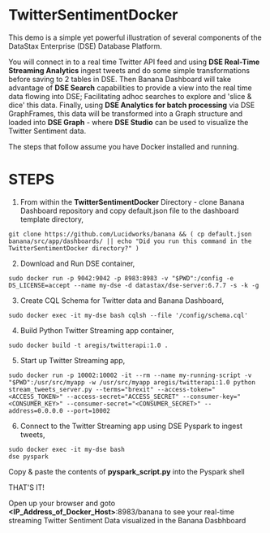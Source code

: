 # TwitterSentimentDocker

This demo is a simple yet powerful illustration of several components of the DataStax Enterprise (DSE) Database Platform.

You will connect in to a real time Twitter API feed and using **DSE Real-Time Streaming Analytics** ingest tweets and do some simple transformations before saving to 2 tables in DSE. Then Banana Dashboard will take advantage of **DSE Search** capabilities to provide a view into the real time data flowing into DSE; Facilitating adhoc searches to explore and 'slice & dice' this data. Finally, using **DSE Analytics for batch processing** via DSE GraphFrames, this data will be transformed into a Graph structure and loaded into **DSE Graph** - where **DSE Studio** can be used to visualize the Twitter Sentiment data.

The steps that follow assume you have Docker installed and running.

STEPS
=====

1. From within the **TwitterSentimentDocker** Directory - clone Banana Dashboard repository and copy default.json file to the dashboard template directory,

```
git clone https://github.com/Lucidworks/banana && ( cp default.json banana/src/app/dashboards/ || echo "Did you run this command in the TwitterSentimentDocker directory?" )
```

2. Download and Run DSE container,

```
sudo docker run -p 9042:9042 -p 8983:8983 -v "$PWD":/config -e DS_LICENSE=accept --name my-dse -d datastax/dse-server:6.7.7 -s -k -g
```

3. Create CQL Schema for Twitter data and Banana Dashboard,

```
sudo docker exec -it my-dse bash cqlsh --file '/config/schema.cql'
```

4. Build Python Twitter Streaming app container,

```
sudo docker build -t aregis/twitterapi:1.0 .
```

5. Start up Twitter Streaming app,

```
sudo docker run -p 10002:10002 -it --rm --name my-running-script -v "$PWD":/usr/src/myapp -w /usr/src/myapp aregis/twitterapi:1.0 python stream_tweets_server.py --terms="brexit" --access-token="<ACCESS_TOKEN>" --access-secret="ACCESS_SECRET" --consumer-key="<CONSUMER_KEY>" --consumer-secret="<CONSUMER_SECRET>" --address=0.0.0.0 --port=10002
```

6. Connect to the Twitter Streaming app using DSE Pyspark to ingest tweets,

```
sudo docker exec -it my-dse bash
dse pyspark
```

Copy & paste the contents of **pyspark_script.py** into the Pyspark shell

THAT'S IT!

Open up your browser and goto **\<IP_Address_of_Docker_Host\>**:8983/banana to see your real-time streaming Twitter Sentiment Data visualized in the Banana Dasbhboard
